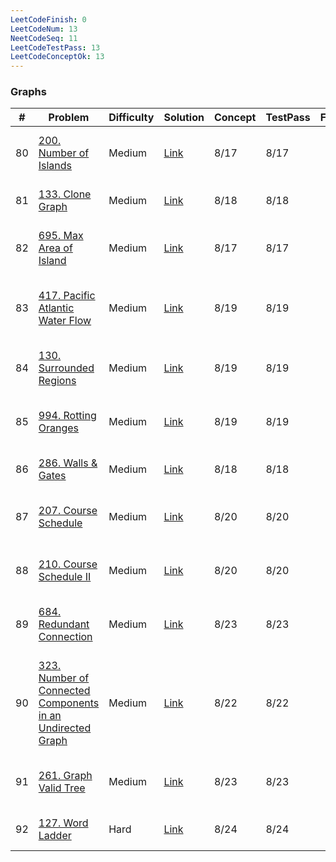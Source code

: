 ```yaml
---
LeetCodeFinish: 0
LeetCodeNum: 13
NeetCodeSeq: 11
LeetCodeTestPass: 13
LeetCodeConceptOk: 13
---
```


### Graphs

| #   | Problem                                                                                                                                            | Difficulty | Solution                                                                                    | Concept | TestPass | Finish | Note                                                                  |
| --- | -------------------------------------------------------------------------------------------------------------------------------------------------- | ---------- | ------------------------------------------------------------------------------------------- | ------- | -------- | ------ | --------------------------------------------------------------------- |
| 80  | [200. Number of Islands](https://leetcode.com/problems/number-of-islands/)                                                                         | Medium     | [Link](https://neetcode.io/solutions/number-of-islands)                                     | 8/17    | 8/17     |        | [[200. Number of Islands - Main]]                                     |
| 81  | [133. Clone Graph](https://leetcode.com/problems/clone-graph/)                                                                                     | Medium     | [Link](https://neetcode.io/solutions/clone-graph)                                           | 8/18    | 8/18     |        | [[133. Clone Graph - Main]]                                           |
| 82  | [695. Max Area of Island](https://leetcode.com/problems/max-area-of-island/)                                                                       | Medium     | [Link](https://neetcode.io/solutions/max-area-of-island)                                    | 8/17    | 8/17     |        | [[695. Max Area of Island - Main]]                                    |
| 83  | [417. Pacific Atlantic Water Flow](https://leetcode.com/problems/pacific-atlantic-water-flow/)                                                     | Medium     | [Link](https://neetcode.io/solutions/pacific-atlantic-water-flow)                           | 8/19    | 8/19     |        | [[417. Pacific Atlantic Water Flow - Main]]                           |
| 84  | [130. Surrounded Regions](https://leetcode.com/problems/surrounded-regions/)                                                                       | Medium     | [Link](https://neetcode.io/solutions/surrounded-regions)                                    | 8/19    | 8/19     |        | [[130. Surrounded Regions - Main]]                                    |
| 85  | [994. Rotting Oranges](https://leetcode.com/problems/rotting-oranges/)                                                                             | Medium     | [Link](https://neetcode.io/solutions/rotting-oranges)                                       | 8/19    | 8/19     |        | [[994. Rotting Oranges - Main]]                                       |
| 86  | [286. Walls & Gates](https://leetcode.com/problems/walls-gates/)                                                                                   | Medium     | [Link](https://neetcode.io/solutions/walls-gates)                                           | 8/18    | 8/18     |        | [[286. Walls & Gates - Main]]                                         |
| 87  | [207. Course Schedule](https://leetcode.com/problems/course-schedule/)                                                                             | Medium     | [Link](https://neetcode.io/solutions/course-schedule)                                       | 8/20    | 8/20     |        | [[207. Course Schedule - Main]]                                       |
| 88  | [210. Course Schedule II](https://leetcode.com/problems/course-schedule-ii/)                                                                       | Medium     | [Link](https://neetcode.io/solutions/course-schedule-ii)                                    | 8/20    | 8/20     |        | [[210. Course Schedule II - Main]]                                    |
| 89  | [684. Redundant Connection](https://leetcode.com/problems/redundant-connection/)                                                                   | Medium     | [Link](https://neetcode.io/solutions/redundant-connection)                                  | 8/23    | 8/23     |        | [[684. Redundant Connection - Main]]                                  |
| 90  | [323. Number of Connected Components in an Undirected Graph](https://leetcode.com/problems/number-of-connected-components-in-an-undirected-graph/) | Medium     | [Link](https://neetcode.io/solutions/number-of-connected-components-in-an-undirected-graph) | 8/22    | 8/22     |        | [[323. Number of Connected Components in an Undirected Graph - Main]] |
| 91  | [261. Graph Valid Tree](https://leetcode.com/problems/graph-valid-tree/)                                                                           | Medium     | [Link](https://neetcode.io/solutions/graph-valid-tree)                                      | 8/23    | 8/23     |        | [[261. Graph Valid Tree - Main]]                                      |
| 92  | [127. Word Ladder](https://leetcode.com/problems/word-ladder/)                                                                                     | Hard       | [Link](https://neetcode.io/solutions/word-ladder)                                           | 8/24    | 8/24     |        | [[127. Word Ladder - Main]]                                           |
